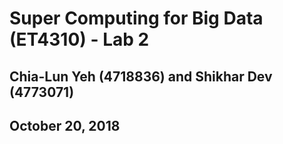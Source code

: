 # Super Computing for Big Data (ET4310) - Lab 2
## Chia-Lun Yeh (4718836) and Shikhar Dev (4773071)
## October 20, 2018
